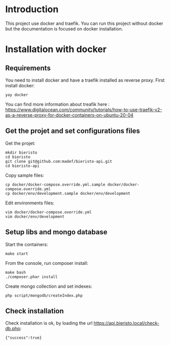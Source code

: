 # Introduction

This project use docker and traefik. You can run this project without docker but the documentation is focused on docker installation.

# Installation with docker

## Requirements

You need to install docker and have a traefik installed as reverse proxy.
First install docker:
```
yay docker
```

You can find more information about treafik here : https://www.digitalocean.com/community/tutorials/how-to-use-traefik-v2-as-a-reverse-proxy-for-docker-containers-on-ubuntu-20-04

## Get the projet and set configurations files

Get the projet:
```
mkdir bieristo
cd bieristo
git clone git@github.com:madef/bieristo-api.git
cd bieristo-api
```

Copy sample files:
```
cp docker/docker-compose.override.yml.sample docker/docker-compose.override.yml
cp docker/env/development.sample docker/env/development
```

Edit environments files:
```
vim docker/docker-compose.override.yml
vim docker/env/development
```

## Setup libs and mongo database
Start the containers:
```
make start
```

From the console, run composer install:
```
make bash
./composer.phar install
```

Create mongo collection and set indexes:
```
php script/mongodb/createIndex.php
```

## Check installation

Check installation is ok, by loading the url https://api.bieristo.local/check-db.php:
```
{"success":true}
```
